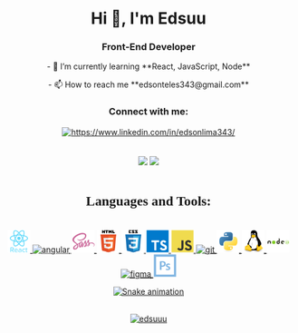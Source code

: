 <h1 align="center">Hi 👋, I'm Edsuu</h1>
<h3 align="center">Front-End Developer</h3>

<p align="center">- 🌱 I’m currently learning **React, JavaScript, Node**</p>

<p align="center">- 📫 How to reach me **edsonteles343@gmail.com**</p>

<h3 align="center">Connect with me:</h3>
<p align="center">
    <a href="https://linkedin.com/in/https://www.linkedin.com/in/edsonlima343/" target="blank"><img align="center" src="https://raw.githubusercontent.com/rahuldkjain/github-profile-readme-generator/master/src/images/icons/Social/linked-in-alt.svg" alt="https://www.linkedin.com/in/edsonlima343/" height="30" width="40" /></a>
</p>

<br>

<div align="center">
    <img align="center" height="180em"
        src="https://github-readme-stats.vercel.app/api/top-langs/?username=edsuuu&layout=compact&langs_count=7&theme=nord" />
    <img align="center" height="180em"
        src="https://github-readme-stats.vercel.app/api?username=edsuuu&show_icons=true&theme=nord" />
</div>
<br>

<h2 align="center" style="font-size: 1.7em; font-family: Georgia, 'Times New Roman', Times, serif;">Languages
        and Tools:</h2>
    <br>


<div align="center">

<!-- React -->

<abbr title="React">
<a href="https://reactjs.org/" target="_blank" rel="noreferrer">
            <img src="https://raw.githubusercontent.com/devicons/devicon/master/icons/react/react-original-wordmark.svg"
                alt="react" width="40" height="40" />
        </a>

<!-- ANGULAR -->
<abbr title="Angular">
        <abbr href="https://angular.io" target="_blank" rel="noreferrer">
            <img src="https://angular.io/assets/images/logos/angular/angular.svg" alt="angular" width="40"
                height="40" />
        </abbr>

<!-- SASS -->

<abbr title="Sass">
<a href="https://sass-lang.com" target="_blank" rel="noreferrer">
<img src="https://raw.githubusercontent.com/devicons/devicon/master/icons/sass/sass-original.svg"
        alt="sass" width="40" height="40" />
</a> 
    
<!-- Tailwindcss -->
<!-- <abbr title="Tailwindcss">
        <abbr href="https://tailwindcss.com/" target="_blank" rel="noreferrer">
            <img src="https://www.vectorlogo.zone/logos/tailwindcss/tailwindcss-icon.svg" alt="tailwind"
                width="40" height="40" />
        </abbr> -->

<!-- HTML 5 -->
<abbr title="Html">
        <a href="https://www.w3.org/html/" target="_blank" rel="noreferrer">
            <img src="https://raw.githubusercontent.com/devicons/devicon/master/icons/html5/html5-original-wordmark.svg"
                alt="html5" width="40" height="40" />
        </a>
    </abbr>

<!-- CSS3 -->
<abbr title="Css3">
        <abbr href="https://www.w3schools.com/css/" target="_blank" rel="noreferrer">
            <img src="https://raw.githubusercontent.com/devicons/devicon/master/icons/css3/css3-original-wordmark.svg"
                alt="css3" width="40" height="40" />
        </abbr>

<!-- Typescript -->
<abbr title="Typescript">
        <abbr href="https://www.typescriptlang.org/" target="_blank" rel="noreferrer">
            <img src="https://raw.githubusercontent.com/devicons/devicon/master/icons/typescript/typescript-original.svg"
                alt="typescript" width="40" height="40" />
        </abbr>

<!-- JAVASCRIPT -->
<abbr title="JavaScript">
        <abbr href="https://developer.mozilla.org/en-US/docs/Web/JavaScript" target="_blank"
            rel="noreferrer">
            <img src="https://raw.githubusercontent.com/devicons/devicon/master/icons/javascript/javascript-original.svg"
                alt="javascript" width="40" height="40" />
        </abbr>

<!-- GIT -->
<abbr title="Git">
        <a href="https://git-scm.com/" target="_blank" rel="noreferrer">
            <img src="https://www.vectorlogo.zone/logos/git-scm/git-scm-icon.svg"
                alt="git" width="40" height="40" />
        </a>
    </abbr>

<!-- Python -->
<abbr title="Python">
        <a href="https://www.python.org" target="_blank" rel="noreferrer">
            <img src="https://raw.githubusercontent.com/devicons/devicon/master/icons/python/python-original.svg"
                alt="python" width="40" height="40" />
        </a>
    </abbr>

<!-- CSHARP -->
<!-- <abbr title="Csharp">
        <a href="https://www.w3schools.com/cs/" target="_blank" rel="noreferrer">
            <img src="https://raw.githubusercontent.com/devicons/devicon/master/icons/csharp/csharp-original.svg"
                alt="csharp" width="40" height="40" />
        </a>
    </abbr> -->

<!-- BOOTSTRAP -->
<!-- <abbr title="Booststrap">
        <a href="https://getbootstrap.com" target="_blank" rel="noreferrer">
            <img src="https://raw.githubusercontent.com/devicons/devicon/master/icons/bootstrap/bootstrap-plain-wordmark.svg"
                alt="bootstrap" width="40" height="40" />
        </a>
    </abbr> -->

<!-- LINUX -->
<abbr title="Linux">
        <a href="https://www.linux.org/" target="_blank" rel="noreferrer">
            <img src="https://raw.githubusercontent.com/devicons/devicon/master/icons/linux/linux-original.svg"
                alt="linux" width="40" height="40" />
        </a>
    </abbr>

<!-- MONGODB -->
<!-- <abbr title="Mongodb">
        <abbr href="https://www.mongodb.com/" target="_blank" rel="noreferrer">
            <img src="https://raw.githubusercontent.com/devicons/devicon/master/icons/mongodb/mongodb-original-wordmark.svg"
                alt="mongodb" width="40" height="40" />
            </a>
        </abbr> -->

<!-- MYSQL -->
<!-- <abbr title="MysqlL">
            <abbr href="https://www.mysql.com/" target="_blank" rel="noreferrer">
                <img src="https://raw.githubusercontent.com/devicons/devicon/master/icons/mysql/mysql-original-wordmark.svg"
                    alt="mysql" width="40" height="40" />
            </a>
        </abbr> -->

<!-- NODEJS -->
<abbr title="Nodejs">
        <abbr href="https://nodejs.org" target="_blank" rel="noreferrer">
            <img src="https://raw.githubusercontent.com/devicons/devicon/master/icons/nodejs/nodejs-original-wordmark.svg"
                alt="nodejs" width="40" height="40" />
        </abbr>

<!-- FIGMA -->
<abbr title="Figma">
        <a href="https://www.figma.com/" target="_blank" rel="noreferrer">
            <img src="https://www.vectorlogo.zone/logos/figma/figma-icon.svg"
                alt="figma" width="40" height="40" />
        </a>
    </abbr>

 <!-- PHOTOSHOP -->
<abbr title="Photoshop">
        <a href="https://www.photoshop.com/en" target="_blank" rel="noreferrer">
            <img src="https://raw.githubusercontent.com/devicons/devicon/master/icons/photoshop/photoshop-line.svg"
                alt="photoshop" width="40" height="40" />
        </a>
    </abbr>


![Snake animation](https://github.com/edsuuu/edsuuu/blob/output/github-contribution-grid-snake.svg)



<p align="center">
        <br>
        <img src="https://komarev.com/ghpvc/?username=edsuuu&label=Profile%20views&color=0e75b6&style=flat"
            alt="edsuuu" />
    </p>
</div>
